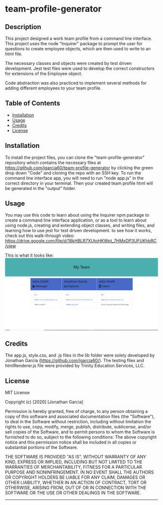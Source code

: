 # team-profile-generator

## Description 

This project designed a work team profile from a command line interface. This project uses the node "Inquirer" package to prompt the user for questions to create employee objects, which are then used to write to an html file. 

The necessary classes and objects were created by test driven development. Jest test files were used to develop the correct constructors for extensions of the Employee object.

Code abstraction was also practiced to implement several methods for adding different employees to your team profile. 

## Table of Contents 

* [Installation](#installation)
* [Usage](#usage)
* [Credits](#credits)
* [License](#license)


## Installation

To install the project files, you can clone the "team-profile-generator" repository which contains the necessary files at https://github.com/jgarcia60/team-profile-generator by clicking the green drop down "Code" and cloning the repo with an SSH key. To run the command line interface app, you will need to run "node app.js" in the correct directory in your terminal. Then your created team profile html will be generated in the "output" folder.


## Usage 

You may use this code to learn about using the Inquirer npm package to create a command line interface application, or as a tool to learn about using node.js, creating and extending object classes, and writing files, and learning how to use jest for test driven development. to see how it works, check out this walk-through video: https://drive.google.com/file/d/18kHBLR7XUtoHKWpt_7HMxDP3UFUKhbRC/view

This is what it looks like:
![screenshot](./team-profile-generator.png)


## Credits

The app.js, style.css, and .js files in the lib folder were solely developed by Jonathan Garcia (https://github.com/jgarcia60/). The testing files and htmlRenderer.js file were provided by Trinity Education Services, LLC.

## License

MIT License

Copyright (c) [2020] [Jonathan Garcia]

Permission is hereby granted, free of charge, to any person obtaining a copy
of this software and associated documentation files (the "Software"), to deal
in the Software without restriction, including without limitation the rights
to use, copy, modify, merge, publish, distribute, sublicense, and/or sell
copies of the Software, and to permit persons to whom the Software is
furnished to do so, subject to the following conditions:
The above copyright notice and this permission notice shall be included in all
copies or substantial portions of the Software.

THE SOFTWARE IS PROVIDED "AS IS", WITHOUT WARRANTY OF ANY KIND, EXPRESS OR
IMPLIED, INCLUDING BUT NOT LIMITED TO THE WARRANTIES OF MERCHANTABILITY,
FITNESS FOR A PARTICULAR PURPOSE AND NONINFRINGEMENT. IN NO EVENT SHALL THE
AUTHORS OR COPYRIGHT HOLDERS BE LIABLE FOR ANY CLAIM, DAMAGES OR OTHER
LIABILITY, WHETHER IN AN ACTION OF CONTRACT, TORT OR OTHERWISE, ARISING FROM,
OUT OF OR IN CONNECTION WITH THE SOFTWARE OR THE USE OR OTHER DEALINGS IN THE
SOFTWARE.


---